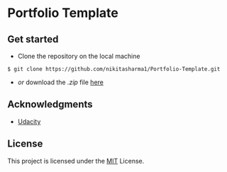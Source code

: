 # Portfolio Template

## Get started

- Clone the repository on the local machine

```
$ git clone https://github.com/nikitasharma1/Portfolio-Template.git
```

- _or_ download the _.zip_ file [here](https://github.com/nikitasharma1/Portfolio-Template/archive/master.zip)

## Acknowledgments

- [Udacity](https://in.udacity.com/course/full-stack-web-developer-nanodegree--nd004/)

## License

This project is licensed under the [MIT](LICENSE.md)  License.
